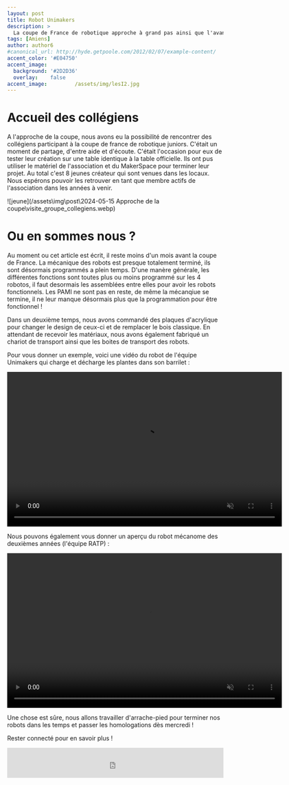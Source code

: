 ```yaml
---
layout: post
title: Robot Unimakers
description: > 
  La coupe de France de robotique approche à grand pas ainsi que l'avancement des robots. A l'occasion des collégiens sont venue tester leur création sur notre table de robotique.
tags: [Amiens]
author: author6
#canonical_url: http://hyde.getpoole.com/2012/02/07/example-content/
accent_color: '#E04750'
accent_image:       
  background: '#2D2D36'
  overlay:    false
accent_image:         /assets/img/lesI2.jpg
---
```



# Accueil des collégiens

A l'approche de la coupe, nous avons eu la possibilité de rencontrer des collégiens participant à la coupe de france de robotique juniors. C'était un moment de partage, d'entre aide et d'écoute. 
C'était l'occasion pour eux de tester leur création sur une table identique à la table officielle. Ils ont pus utiliser le matériel de l'association et du MakerSpace pour terminer leur projet.
Au total c'est 8 jeunes créateur qui sont venues dans les locaux. Nous espérons pouvoir les retrouver en tant que membre actifs de l'association dans les années à venir. 

![jeune](/assets\img\post\2024-05-15 Approche de la coupe\visite_groupe_collegiens.webp)

# Ou en sommes nous ? 

Au moment ou cet article est écrit, il reste moins d'un mois avant la coupe de France. La mécanique des robots est presque totalement terminé, ils sont désormais programmés a plein temps. 
D'une manère générale, les différentes fonctions sont toutes plus ou moins programmé sur les 4 robotos, il faut desormais les assemblées entre elles pour avoir les robots fonctionnels. 
Les PAMI ne sont pas en reste, de même la mécanqiue se termine, il ne leur manque désormais plus que la programmation pour être fonctionnel ! 

Dans un deuxième temps, nous avons commandé des plaques d'acrylique pour changer le design de ceux-ci et de remplacer le bois classique. 
En attendant de recevoir les matériaux, nous avons également fabriqué un chariot de transport ainsi que les boites de transport des robots. 

Pour vous donner un exemple, voici une vidéo du robot de l'équipe Unimakers qui charge et décharge les plantes dans son barrilet : 

<video width="640" height="360" controls muted>
  <source src="/assets\img\post\2024-05-15 Approche de la coupe\VID20240327173000.mp4"  type="video/mp4">
  Votre navigateur ne prend pas en charge la balise vidéo.
</video>

Nous pouvons également vous donner un aperçu du robot mécanome des deuxièmes années (l'équipe RATP) : 


<video width="640" height="360" controls muted>
  <source src="/assets\img\post\2024-05-15 Approche de la coupe\20240420_102622.mp4"  type="video/mp4">
  Votre navigateur ne prend pas en charge la balise vidéo.
</video>

Une chose est sûre, nous allons travailler d'arrache-pied pour terminer nos robots dans les temps et passer les homologations dès mercredi !

Rester connecté pour en savoir plus !

<iframe id="haWidget" allowtransparency="true" src="https://www.helloasso.com/associations/unimakers-association-technique-d-unilasalle-amiens/adhesions/adhesion-unimakers/widget-bouton" style="width: 100%; height: 70px; border: none;"></iframe>
